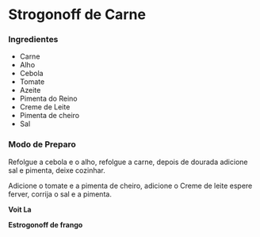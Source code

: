 # Strogonoff de Carne



### Ingredientes

* Carne
* Alho
* Cebola
* Tomate
* Azeite
* Pimenta do Reino 
* Creme de Leite
* Pimenta de cheiro
* Sal



### Modo de Preparo

Refolgue a cebola e o alho, refolgue a carne, depois de dourada adicione sal e pimenta, deixe cozinhar.

Adicione o tomate e a pimenta de cheiro, adicione o Creme de leite espere ferver, corrija o sal e a pimenta.

**Voit La**

**Estrogonoff de frango**

